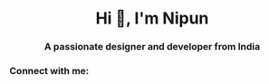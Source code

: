 <h1 align="center">Hi 👋, I'm Nipun</h1>
<h3 align="center">A passionate designer and developer from India</h3>

<h3 align="left">Connect with me:</h3>
<p align="left">
</p>
